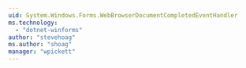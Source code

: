 ```yaml
---
uid: System.Windows.Forms.WebBrowserDocumentCompletedEventHandler
ms.technology: 
  - "dotnet-winforms"
author: "stevehoag"
ms.author: "shoag"
manager: "wpickett"
---
```

